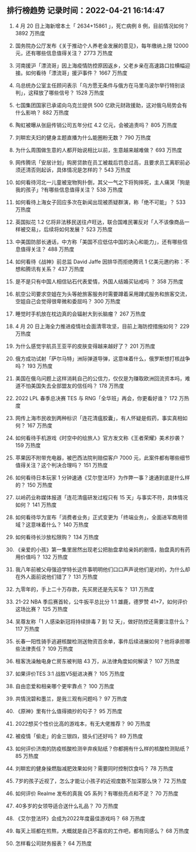 
## 排行榜趋势 记录时间：2022-04-21 16:14:47
  
  1. 4 月 20 日上海新增本土「 2634+15861 」，死亡病例 8 例，目前情况如何？ 3892 万热度
    
  2. 国务院办公厅发布《关于推动个人养老金发展的意见》，每年缴纳上限 12000 元，还有哪些信息值得关注？ 2773 万热度
    
  3. 河南援沪「漂流哥」因上海疫情防控原因返乡，父老乡亲在高速路口拉横幅迎接。如何看待「漂流哥」援沪事件？ 1667 万热度
    
  4. 乌总统办公室主任顾问表示「乌方愿无条件与俄方在马里乌波尔举行特别谈判」，这释放了哪些信号？ 1528 万热度
    
  5. 七国集团国家已承诺向乌克兰提供 500 亿欧元财政援助，这对俄乌局势会有什么影响？ 882 万热度
    
  6. 陶虹被曝从张庭传销公司五年分红 4.2 亿元，会被追责吗？ 805 万热度
    
  7. 刘畊宏夫妇的健身主题直播为什么能圈粉无数？ 790 万热度
    
  8. 为什么周围做生意的人都开始说相比以前，生意越来越难做？ 693 万热度
    
  9. 网传腾讯「安居计划」购房贷款在员工被裁后罚息过高，且要求员工离职前必须还清否则起诉，具体情况是怎样的？ 543 万热度
    
  10. 如何看待河北一儿童被宠物狗扑倒，其父一气之下将狗摔死，主人痛哭「狗是我的孩子」?有哪些信息值得关注？ 538 万热度
    
  11. 如何看待上海女子回应多次在新闻出现被质疑群演，称「绝不可能」？ 533 万热度
    
  12. 英国拟花 1.2 亿将非法移民送往卢旺达，联合国难民署反对「人不该像商品一样被交易」，后续将如何发展？ 523 万热度
    
  13. 中美国防部长通话，中方称「美国不应低估中国的决心和能力」，还有哪些信息值得关注？ 488 万热度
    
  14. 如何看待《战神》前总监 David Jaffe 因排华而拒绝腾讯 1 亿美元邀约称：不想和腾讯有关系？ 437 万热度
    
  15. 是不是只有中国人相信钻石代表爱情，外国人结婚买钻戒吗 ？ 358 万热度
    
  16. 航空公司要求空姐在为头等舱旅客服务时需要蹲着采用蹲式服务和旅客交流，空姐自己会觉得很卑微和委屈吗？ 300 万热度
    
  17. 睡觉时手机放在枕边真的会辐射大到长脑瘤？ 267 万热度
    
  18. 4 月 20 日上海全力推进疫情社会面清零攻坚，目前上海防控措施如何？ 229 万热度
    
  19. 为什么感觉宇航员王亚平的皮肤变得越来越好了？ 201 万热度
    
  20. 俄方成功试射「萨尔马特」洲际弹道导弹，这意味着什么，俄罗斯想打核战争吗？ 193 万热度
    
  21. 美国在俄乌问题上这样消耗自己的公信力，仅仅是为赚取欧洲回流资本吗，难道不怕美国失去全部盟友的信任吗？ 178 万热度
    
  22. 2022 LPL 春季总决赛 TES 与 RNG「全华班」再会，你更看好谁？ 172 万热度
    
  23. 网传上海市民收到两种标识「连花清瘟胶囊」，有人怀疑是假药，事实真相如何？ 167 万热度
    
  24. 如何看待手机游戏《时空中的绘旅人》官方发文称《王者荣耀》美术抄袭？ 159 万热度
    
  25. 苹果因不附带充电器，被巴西法院判赔偿客户 7000 元，此案件都有哪些细节值得关注？这个判决合理吗？ 151 万热度
    
  26. 如何看待日本玩家 1 分钟速通《艾尔登法环》为作弊一事？速通到底是什么样的？ 150 万热度
    
  27. 以岭药业称媒体报道「连花清瘟研发过程只有 15 天」与事实不符，具体情况如何？ 141 万热度
    
  28. 如何看待华为宣布「消费者业务」正式变更为「终端业务」，全面进军商用领域？这意味着什么？ 140 万热度
    
  29. 如何看待长沙放松限购？ 134 万热度
    
  30. 《亲爱的小孩》第一集里居然出现老公把胎盘拿给亲妈的剧情，胎盘真的有药用价值吗？ 132 万热度
    
  31. 我八年前被父母强迫学特长这件事明明他们口口声声说他们是对的，为什么却在外人面前说他们错了？ 131 万热度
    
  32. 九零年的，手上二十万存款，先买房还是先买车？ 131 万热度
    
  33. 21-22 NBA 季后赛首轮，公牛扳平总比分 1:1 雄鹿，德罗赞 41+7，如何评价这场比赛？ 125 万热度
    
  34. 吴尊友称「1 人感染新冠将持续排毒 7 到 12 天」，做好防控还需要注意什么？ 117 万热度
    
  35. 长春一阳性骑手逃避核酸检测送物资百余单，事件后续进展如何？他将承担哪些法律责任？ 109 万热度
    
  36. 租客洗澡触电身亡房东被判赔 43 万，从法律角度如何解读？ 107 万热度
    
  37. 如果评价TES 3:1 战胜V5挺进决赛？ 105 万热度
    
  38. 自由恋爱和相亲哪个更牢靠点？ 100 万热度
    
  39. 共情浣碧和墨兰，是我三观有问题吗？ 97 万热度
    
  40. 《原神》里有什么值得摘抄的句子？ 95 万热度
    
  41. 2022想买个性价比高的游戏本，有无大佬推荐？ 90 万热度
    
  42. 被疫情「偷走」的金三银四，猎头们还好吗？ 89 万热度
    
  43. 如何评价济南的防疫核酸检测辛弃疾贴纸？你都拥有什么样的核酸检测贴纸？ 85 万热度
    
  44. 刘畊宏的健身操燃脂减肥效果如何？需要同时控制饮食吗？ 78 万热度
    
  45. 7岁的孩子近视了，怎么才能让小孩子的近视度数不加深那么快？ 72 万热度
    
  46. 如何评价 Realme 发布的真我 Q5 系列？有哪些亮点和不足？ 70 万热度
    
  47. 40多岁的女领导适合送什么礼品？ 70 万热度
    
  48. 《艾尔登法环》会成为2022年度最佳游戏吗？ 68 万热度
    
  49. 每天上班都在煎熬，大概就是自己不喜欢的工作吧，都有同感么？ 68 万热度
    
  50. 怎样看公司财务报表？ 64 万热度
    